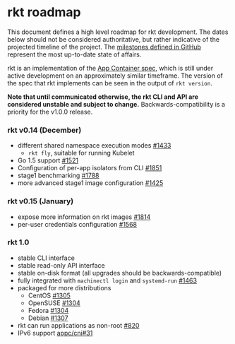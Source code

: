 # rkt roadmap

This document defines a high level roadmap for rkt development.
The dates below should not be considered authoritative, but rather indicative of the projected timeline of the project.
The [milestones defined in GitHub](https://github.com/coreos/rkt/milestones) represent the most up-to-date state of affairs.

rkt is an implementation of the [App Container spec](https://github.com/appc/spec), which is still under active development on an approximately similar timeframe.
The version of the spec that rkt implements can be seen in the output of `rkt version`.

**Note that until communicated otherwise, the rkt CLI and API are considered unstable and subject to change.**
Backwards-compatibility is a priority for the v1.0.0 release.

### rkt v0.14 (December)
- different shared namespace execution modes [#1433](https://github.com/coreos/rkt/issues/1433)
  - `rkt fly`, suitable for running Kubelet
- Go 1.5 support [#1521](https://github.com/coreos/rkt/issues/1521)
- Configuration of per-app isolators from CLI [#1851](https://github.com/coreos/rkt/issues/1851)
- stage1 benchmarking [#1788](https://github.com/coreos/rkt/issues/1788)
- more advanced stage1 image configuration [#1425](https://github.com/coreos/rkt/issues/1425)

### rkt v0.15 (January)
- expose more information on rkt images [#1814](https://github.com/coreos/rkt/issues/1814)
- per-user credentials configuration [#1568](https://github.com/coreos/rkt/issues/1568)

### rkt 1.0
- stable CLI interface
- stable read-only API interface
- stable on-disk format (all upgrades should be backwards-compatible)
- fully integrated with `machinectl login` and `systemd-run` [#1463](https://github.com/coreos/rkt/issues/1463)
- packaged for more distributions
  - CentOS [#1305](https://github.com/coreos/rkt/issues/1305)
  - OpenSUSE [#1304](https://github.com/coreos/rkt/issues/1308)
  - Fedora [#1304](https://github.com/coreos/rkt/issues/1304)
  - Debian [#1307](https://github.com/coreos/rkt/issues/1307)
- rkt can run applications as non-root [#820](https://github.com/coreos/rkt/issues/820)
- IPv6 support [appc/cni#31](https://github.com/appc/cni/issues/31)
